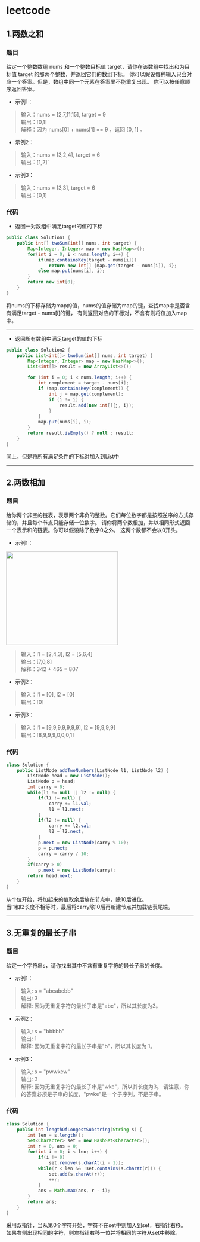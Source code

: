 # **leetcode**  

## **1.两数之和**  
### **题目**
给定一个整数数组 nums 和一个整数目标值 target，请你在该数组中找出和为目标值 target 的那两个整数，并返回它们的数组下标。
你可以假设每种输入只会对应一个答案。但是，数组中同一个元素在答案里不能重复出现。
你可以按任意顺序返回答案。


* 示例1：  
>输入：nums = [2,7,11,15], target = 9    
>输出：[0,1]  
>解释：因为 nums[0] + nums[1] == 9 ，返回 [0, 1] 。


* 示例2：  
>输入：nums = [3,2,4], target = 6  
>输出：[1,2]`


* 示例3：  
>输入：nums = [3,3], target = 6  
>输出：[0,1]  

### **代码**  
* 返回一对数组中满足target的值的下标
```java
public class Solution1 {
    public int[] twoSum(int[] nums, int target) {
        Map<Integer, Integer> map = new HashMap<>();
        for(int i = 0; i < nums.length; i++) {
            if(map.containsKey(target - nums[i]))
                return new int[] {map.get(target - nums[i]), i};
            else map.put(nums[i], i);
        }
        return new int[0];
    }
}
```   
将nums的下标存储为map的值，nums的值存储为map的键，查找map中是否含有满足target - nums[i]的键，
有则返回对应的下标对，不含有则将值加入map中。

<hr>  

* 返回所有数组中满足target的值的下标  
```java
public class Solution2 {
    public List<int[]> twoSum(int[] nums, int target) {
        Map<Integer, Integer> map = new HashMap<>();
        List<int[]> result = new ArrayList<>();

        for (int i = 0; i < nums.length; i++) {
            int complement = target - nums[i];
            if (map.containsKey(complement)) {
                int j = map.get(complement);
                if (j != i) {
                    result.add(new int[]{j, i});
                }
            }
            map.put(nums[i], i);
        }
        return result.isEmpty() ? null : result;
    }
}
```

同上，但是将所有满足条件的下标对加入到List中


<hr>


## **2.两数相加**
### **题目**
给你两个非空的链表，表示两个非负的整数。它们每位数字都是按照逆序的方式存储的，并且每个节点只能存储一位数字。
请你将两个数相加，并以相同形式返回一个表示和的链表。你可以假设除了数字0之外，
这两个数都不会以0开头。

* 示例1：    
<img  style="height: 250px;width: 300px" src="https://assets.leetcode-cn.com/aliyun-lc-upload/uploads/2021/01/02/addtwonumber1.jpg">    


> 输入：l1 = [2,4,3], l2 = [5,6,4]  
>输出：[7,0,8]  
>解释：342 + 465 = 807  


* 示例2：  
>输入：l1 = [0], l2 = [0]  
>输出：[0]


* 示例3：  
>输入：l1 = [9,9,9,9,9,9,9], l2 = [9,9,9,9]  
>输出：[8,9,9,9,0,0,0,1]

### **代码**

```java
class Solution {
    public ListNode addTwoNumbers(ListNode l1, ListNode l2) {
        ListNode head = new ListNode();
        ListNode p = head;
        int carry = 0;
        while(l1 != null || l2 != null) {
            if(l1 != null) {
                carry += l1.val;
                l1 = l1.next;
            }
            if(l2 != null) {
                carry += l2.val;
                l2 = l2.next;
            }
            p.next = new ListNode(carry % 10);
            p = p.next;
            carry = carry / 10;
        }
        if(carry > 0)
            p.next = new ListNode(carry);
        return head.next;
    }
}
```  
从个位开始，将加起来的值取余后放在节点中，除10后进位。  
当l1和l2长度不相等时，最后将carry除10后再新建节点并加载链表尾端。


<hr>  

## **3.无重复的最长子串**
### **题目**
给定一个字符串s，请你找出其中不含有重复字符的最长子串的长度。

* 示例1：    

>输入: s = "abcabcbb"  
>输出: 3  
>解释: 因为无重复字符的最长子串是"abc"，所以其长度为3。


* 示例2：
>输入: s = "bbbbb"  
>输出: 1  
>解释: 因为无重复字符的最长子串是"b"，所以其长度为 1。


* 示例3：
>输入: s = "pwwkew"  
>输出: 3  
>解释: 因为无重复字符的最长子串是"wke"，所以其长度为3。 
请注意，你的答案必须是子串的长度，"pwke"是一个子序列，不是子串。

### **代码**  

```java
class Solution {
    public int lengthOfLongestSubstring(String s) {
        int len = s.length();
        Set<Character> set = new HashSet<Character>();
        int r = 0, ans = 0;
        for(int i = 0; i < len; i++) {
            if(i != 0)
                set.remove(s.charAt(i - 1));
            while(r < len && !set.contains(s.charAt(r))) {
                set.add(s.charAt(r));
                ++r;
            }
            ans = Math.max(ans, r - i);
        }
        return ans;
    }
}
```  
采用双指针，当从第0个字符开始，字符不在set中则加入到set，右指针右移。  
如果右侧出现相同的字符，则左指针右移一位并将相同的字符从set中移除。